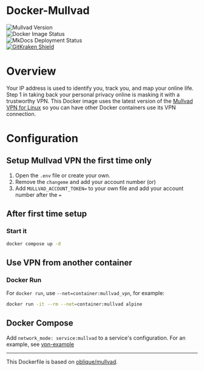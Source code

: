 # Docker-Mullvad

![Mullvad Version](https://img.shields.io/badge/Version-2025.9-teal?style=plastic&logo=mullvad)  
![Docker Image Status](https://github.com/rowland007/docker-mullvad/actions/workflows/docker-build.yml/badge.svg)  
![MkDocs Deployment Status](https://github.com/rowland007/docker-mullvad/actions/workflows/mkdocs.yml/badge.svg)  
[![GitKraken Shield](https://img.shields.io/badge/Made%20With-GitKraken%20Git%20Tools-teal?style=plastic&logo=gitkraken)](https://www.gitkraken.com/invite/54HeFuDe)


# Overview

Your IP address is used to identify you, track you, and map your online life. Step 1 in taking back your personal privacy online is masking it with a trustworthy VPN. This Docker image uses the latest version of the [Mullvad VPN for Linux](https://mullvad.net/en/download/vpn/linux) so you can have other Docker containers use its VPN connection.

# Configuration

## Setup Mullvad VPN the first time only

1. Open the `.env` file or create your own.
2. Remove the `changeme` and add your account number (or)
3. Add `MULLVAD_ACCOUNT_TOKEN=` to your own file and add your account number after the `=`

## After first time setup

### Start it

```bash
docker compose up -d
```

## Use VPN from another container

### Docker Run

For `docker run`, use `--net=container:mullvad_vpn`, for example:

```bash
docker run -it --rm --net=container:mullvad alpine
```

## Docker Compose

Add `network_mode: service:mullvad` to a service's configuration. For an example, see [vpn-example](https://github.com/rowland007/docker-mullvad/blob/master/docker-compose.example)

---

This Dockerfile is based on [oblique/mullvad](https://github.com/oblique/dockerfiles/tree/master/mullvad).
